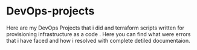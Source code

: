 # DevOps-projects
Here are my DevOps Projects that i did and terraform scripts written for provisioning infrastructure as a code .
Here you can find what were errors that i have faced and how i resolved with complete detiled documentaion.
